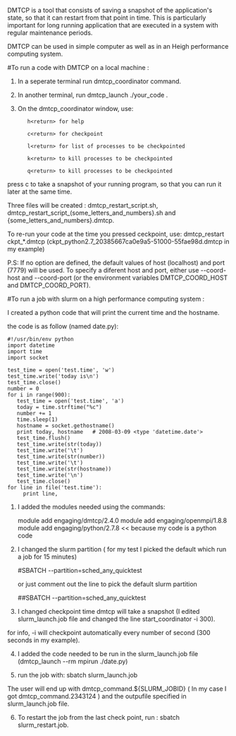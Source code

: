 DMTCP is a tool that consists of saving a snapshot of the application's state, so that it can restart from that point in time. This is particularly important for long running application that are executed in a system with regular maintenance periods.

DMTCP can be used in simple computer as well as in an Heigh performance computing system. 

#To run a code with DMTCP on a local machine :
 
1. In a seperate terminal run dmtcp_coordinator command.

2. In another terminal, run dmtcp_launch ./your_code .

3. On the dmtcp_coordinator window, use:

          h<return> for help

          c<return> for checkpoint

          l<return> for list of processes to be checkpointed

          k<return> to kill processes to be checkpointed

          q<return> to kill processes to be checkpointed
 
press c to take a snapshot of your running program, so that you can run it later at the same time.

Three files will be created : dmtcp_restart_script.sh, dmtcp_restart_script_(some_letters_and_numbers}.sh and {some_letters_and_numbers}.dmtcp.

To re-run your code at the time you pressed ceckpoint, use:
dmtcp_restart ckpt_*.dmtcp (ckpt_python2.7_20385667ca0e9a5-51000-55fae98d.dmtcp in my example)
 
P.S: If no option are defined, the default values of host (localhost) and port (7779) will be used.
To specify a diferent host and port, either use --coord-host and --coord-port (or the environment variables DMTCP_COORD_HOST and DMTCP_COORD_PORT).

 
#To run a job with slurm on a high performance computing system :

I created a python code that will print the current time and the hostname.

the code is as follow (named date.py):

    #!/usr/bin/env python
    import datetime
    import time
    import socket

    test_time = open('test.time', 'w')
    test_time.write('today is\n')
    test_time.close()
    number = 0
    for i in range(900):
       test_time = open('test.time', 'a')
       today = time.strftime("%c")
       number += 1
       time.sleep(1)
       hostname = socket.gethostname()
       print today, hostname   # 2008-03-09 <type 'datetime.date'>
       test_time.flush()
       test_time.write(str(today))
       test_time.write('\t')
       test_time.write(str(number))
       test_time.write('\t')
       test_time.write(str(hostname))
       test_time.write('\n')
       test_time.close()
    for line in file('test.time'):
         print line,


1. I added the modules needed using the commands:
   
   module add engaging/dmtcp/2.4.0 
   module add engaging/openmpi/1.8.8
   module add engaging/python/2.7.8   << because my code is a python code

2. I changed the slurm partition ( for my test I picked the default which run a job for 15 minutes)

   \#SBATCH --partition=sched_any_quicktest

   or just comment out the line to pick the default slurm partition
 
   \##SBATCH --partition=sched_any_quicktest

3. I changed checkpoint time  dmtcp will take a snapshot (I edited slurm_launch.job file  and changed the line start_coordinator -i 300). 

  for info, -i will checkpoint automatically every number of second (300 seconds in my example).

4. I added the code needed to be run in the slurm_launch.job file (dmtcp_launch --rm mpirun ./date.py)
  
5. run the job with: sbatch slurm_launch.job 

  The user will end up with dmtcp_command.${SLURM_JOBID} ( In my case I got dmtcp_command.2343124 ) and the outpufile specified in slurm_launch.job file.

6. To restart the job from the last check point, run : sbatch slurm_restart.job.

